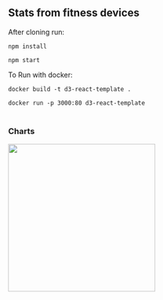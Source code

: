 ## Stats from fitness devices

After cloning run:   
   
```npm install```

```npm start```

To Run with docker:

```docker build -t d3-react-template .```

```docker run -p 3000:80 d3-react-template```  <br/>
<br/>


### Charts

<img src="images/line-graph.png" width="300">
